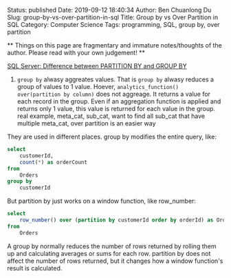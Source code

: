 Status: published
Date: 2019-09-12 18:40:34
Author: Ben Chuanlong Du
Slug: group-by-vs-over-partition-in-sql
Title: Group by vs Over Partition in SQL
Category: Computer Science
Tags: programming, SQL, group by, over partition

**
Things on this page are
fragmentary and immature notes/thoughts of the author.
Please read with your own judgement!
**

[SQL Server: Difference between PARTITION BY and GROUP BY](http://stackoverflow.com/questions/2404565/sql-server-difference-between-partition-by-and-group-by)

1. `group by` alwasy aggreates values. 
    That is `group by` alwasy reduces a group of values to 1 value.
    Hoever, `analytics_function() over(partition by column)` does not aggreage.
    It returns a value for each record in the group.
    Even if an aggregation function is applied and returns only 1 value,
    this value is returned for each value in the group.
    real example, meta_cat, sub_cat, want to find all sub_cat that have multiple meta_cat, over partition is an easier way


They are used in different places. group by modifies the entire query, like:

```SQL
select 
    customerId, 
    count(*) as orderCount
from 
    Orders
group by 
    customerId

```
But partition by just works on a window function, like row_number:

```SQL
select 
    row_number() over (partition by customerId order by orderId) as OrderNumberForThisCustomer
from 
    Orders
```

A group by normally reduces the number of rows returned 
by rolling them up and calculating averages or sums for each row. 
partition by does not affect the number of rows returned, 
but it changes how a window function's result is calculated.
